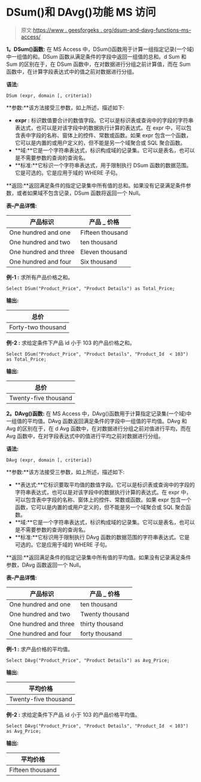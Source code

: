 # DSum()和 DAvg()功能 MS 访问

> 原文:[https://www . geesforgeks . org/dsum-and-davg-functions-ms-access/](https://www.geeksforgeeks.org/dsum-and-davg-functions-ms-access/)

**1。DSum()函数:**
在 MS Access 中，DSum()函数用于计算一组指定记录(一个域)中一组值的和。DSum 函数从满足条件的字段中返回一组值的总和。d Sum 和 Sum 的区别在于，在 DSum 函数中，在对数据进行分组之前计算值，而在 Sum 函数中，在计算字段表达式中的值之前对数据进行分组。

**语法:**

```
DSum (expr, domain [, criteria])

```

**参数:**该方法接受三参数，如上所述，描述如下:

*   **expr :** 标识数值要合计的数值字段。它可以是标识表或查询中的字段的字符串表达式，也可以是对该字段中的数据执行计算的表达式。在 expr 中，可以包含表中字段的名称、窗体上的控件、常数或函数。如果 expr 包含一个函数，它可以是内置的或用户定义的，但不能是另一个域聚合或 SQL 聚合函数。
*   **域:**它是一个字符串表达式，标识构成域的记录集。它可以是表名，也可以是不需要参数的查询的查询名。
*   **标准:**它标识一个字符串表达式，用于限制执行 DSum 函数的数据范围。它是可选的。它是应用于域的 WHERE 子句。

**返回:**返回满足条件的指定记录集中所有值的总和。如果没有记录满足条件参数，或者如果域不包含记录，DSum 函数将返回一个 Null。

**表–产品详情:**

| 产品标识 | 产品 _ 价格 |
| --- | --- |
| One hundred and one | Fifteen thousand |
| One hundred and two | ten thousand |
| One hundred and three | Eleven thousand |
| One hundred and four | Six thousand |

**例-1 :** 求所有产品价格之和。

```
Select DSum("Product_Price", "Product Details") as Total_Price;

```

**输出:**

| 总价 |
| --- |
| Forty-two thousand |

**例-2 :** 求给定条件下产品 id 小于 103 的产品价格之和。

```
Select DSum("Product_Price", "Product Details", "Product_Id  < 103") as Total_Price;

```

**输出:**

| 总价 |
| --- |
| Twenty-five thousand |

**2。DAvg()函数:**
在 MS Access 中，DAvg()函数用于计算指定记录集(一个域)中一组值的平均值。DAvg 函数返回满足条件的字段中一组值的平均值。DAvg 和 Avg 的区别在于，在 d Avg 函数中，在对数据进行分组之前对值进行平均，而在 Avg 函数中，在对字段表达式中的值进行平均之前对数据进行分组。

**语法:**

```
DAvg (expr, domain [, criteria])

```

**参数:**该方法接受三参数，如上所述，描述如下:

*   **表达式:**它标识要取平均值的数值字段。它可以是标识表或查询中的字段的字符串表达式，也可以是对该字段中的数据执行计算的表达式。在 expr 中，可以包含表中字段的名称、窗体上的控件、常数或函数。如果 expr 包含一个函数，它可以是内置的或用户定义的，但不能是另一个域聚合或 SQL 聚合函数。
*   **域:**它是一个字符串表达式，标识构成域的记录集。它可以是表名，也可以是不需要参数的查询的查询名。
*   **标准:**它标识用于限制执行 DAvg 函数的数据范围的字符串表达式。它是可选的。它是应用于域的 WHERE 子句。

**返回:**返回满足条件的指定记录集中所有值的平均值。如果没有记录满足条件参数，DAvg 函数返回一个 Null。

**表–产品详情:**

| 产品标识 | 产品 _ 价格 |
| --- | --- |
| One hundred and one | ten thousand |
| One hundred and two | Twenty thousand |
| One hundred and three | thirty thousand |
| One hundred and four | forty thousand |

**例-1 :** 求产品价格的平均值。

```
Select DAvg("Product_Price", "Product Details") as Avg_Price;

```

**输出:**

| 平均价格 |
| --- |
| Twenty-five thousand |

**例-2 :** 求给定条件下产品 id 小于 103 的产品价格平均值。

```
Select DAvg("Product_Price", "Product Details", "Product_Id  < 103") as Avg_Price;

```

**输出:**

| 平均价格 |
| --- |
| Fifteen thousand |